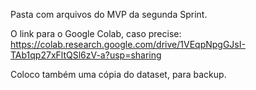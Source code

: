 Pasta com arquivos do MVP da segunda Sprint.

O link para o Google Colab, caso precise:
https://colab.research.google.com/drive/1VEqpNpgGJsI-TAb1qp27xFltQSl6zV-a?usp=sharing

Coloco também uma cópia do dataset, para backup.
